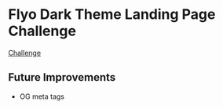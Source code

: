 # Flyo Dark Theme Landing Page Challenge

[Challenge](https://www.frontendmentor.io/challenges/fylo-dark-theme-landing-page-5ca5f2d21e82137ec91a50fd)

## Future Improvements

- OG meta tags
